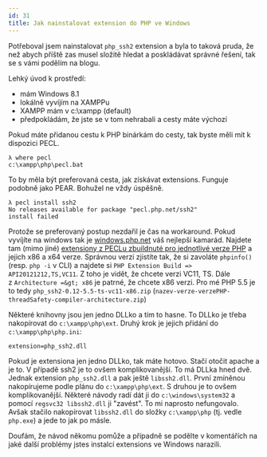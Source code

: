 ```yaml
---
id: 31
title: Jak nainstalovat extension do PHP ve Windows
---
```


Potřeboval jsem nainstalovat `php_ssh2` extension a byla to taková pruda, že než abych příště zas musel složitě hledat a poskládávat správné řešení, tak se s vámi podělím na blogu.

Lehký úvod k prostředí:

* mám Windows 8.1
* lokálně vyvíjím na XAMPPu
* XAMPP mám v c:\xampp (default)
* předpokládám, že jste se v tom nehrabali a cesty máte výchozí

Pokud máte přidanou cestu k PHP binárkám do cesty, tak byste měli mít k dispozici PECL.

```
λ where pecl
c:\xampp\php\pecl.bat
```

To by měla být preferovaná cesta, jak získávat extensions. Funguje podobně jako PEAR. Bohužel ne vždy úspěšně.

```
λ pecl install ssh2
No releases available for package "pecl.php.net/ssh2"
install failed
```

Protože se preferovaný postup nezdařil je čas na workaround. Pokud vyvíjíte na windows tak je <a href="http://windows.php.net">windows.php.net</a> váš nejlepší kamarád. Najdete tam (mimo jiné) <a href="http://windows.php.net/downloads/pecl/releases/">extensiony z PECLu zbuildnuté pro jednotlivé verze PHP</a> a jejich x86 a x64 verze. Správnou verzi zjistíte tak, že si zavoláte `phpinfo()` (resp. `php -i` v CLI) a najdete si `PHP Extension Build => API20121212,TS,VC11`. Z toho je vidět, že chcete verzi VC11, TS. Dále z `Architecture =&gt; x86` je patrné, že chcete x86 verzi. Pro mé PHP 5.5 je to tedy `php_ssh2-0.12-5.5-ts-vc11-x86.zip` (`nazev-verze-verzePHP-threadSafety-compiler-architecture.zip`)

Některé knihovny jsou jen jedno DLLko a tím to hasne. To DLLko je třeba nakopírovat do `c:\xampp\php\ext`. Druhý krok je jejich přidání do `c:\xampp\php\php.ini`:

```
extension=php_ssh2.dll
```

Pokud je extensiona jen jedno DLLko, tak máte hotovo. Stačí otočit apache a je to. V případě ssh2 je to ovšem komplikovanější. To má DLLka hned dvě. Jednak extension `php_ssh2.dll` a pak ještě `libssh2.dll`. První zmíněnou nakopírujeme podle plánu do `c:\xampp\php\ext`. S druhou je to ovšem komplikovanější. Některé návody radí dát ji do `c:\windows\system32` a pomocí `regsvc32 libssh2.dll` ji "zavést". To mi naprosto nefungovalo. Avšak stačilo nakopírovat `libssh2.dll` do složky `c:\xampp\php` (tj. vedle `php.exe`) a jede to jak po másle.

Doufám, že návod někomu pomůže a případně se podělte v komentářích na jaké další problémy jstes instalcí extensions ve Windows narazili.

